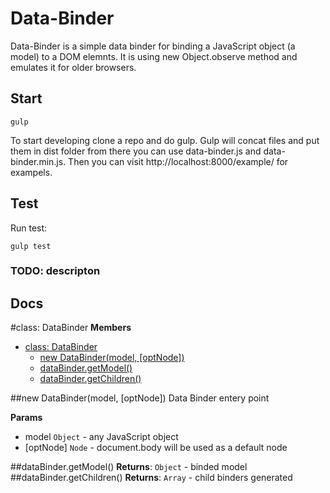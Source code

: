 # Data-Binder
Data-Binder is a simple data binder for binding a JavaScript object (a model) to a DOM elemnts.
It is using new Object.observe method and emulates it for older browsers.

## Start

    gulp

To start developing clone a repo and do gulp.
Gulp will concat files and put them in dist folder from there you can use data-binder.js and data-binder.min.js.
Then you can visit http://localhost:8000/example/ for exampels.

## Test
Run test:

    gulp test

### TODO: descripton

## Docs
<a name="DataBinder"></a>
#class: DataBinder
**Members**

* [class: DataBinder](#DataBinder)
  * [new DataBinder(model, [optNode])](#new_DataBinder)
  * [dataBinder.getModel()](#DataBinder#getModel)
  * [dataBinder.getChildren()](#DataBinder#getChildren)

<a name="new_DataBinder"></a>
##new DataBinder(model, [optNode])
Data Binder entery point

**Params**

- model `Object` - any JavaScript object
- \[optNode\] `Node` - document.body will be used as a default node

<a name="DataBinder#getModel"></a>
##dataBinder.getModel()
**Returns**: `Object` - binded model
<a name="DataBinder#getChildren"></a>
##dataBinder.getChildren()
**Returns**: `Array` - child binders generated
